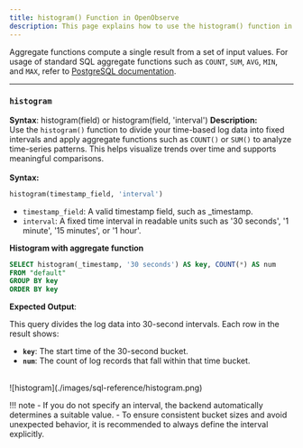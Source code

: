 ```yaml
---
title: histogram() Function in OpenObserve
description: This page explains how to use the histogram() function in OpenObserve to group time-based log data into fixed intervals for trend analysis. It includes syntax options with or without interval specification, use with aggregate functions such as COUNT(), and guidance on interpreting the result. A detailed example shows how logs are grouped into 30-second time buckets, along with the output format. Users are advised to specify intervals explicitly to ensure consistent and predictable results. The page also includes a visual example to support understanding. 
---
```


Aggregate functions compute a single result from a set of input values. For usage of standard SQL aggregate functions such as `COUNT`, `SUM`, `AVG`, `MIN`, and `MAX`, refer to [PostgreSQL documentation](https://www.postgresql.org/docs/).

---

### `histogram`
**Syntax**: histogram(field) or histogram(field, 'interval')
**Description:** <br>
Use the `histogram()` function to divide your time-based log data into fixed intervals and apply aggregate functions such as `COUNT()` or `SUM()` to analyze time-series patterns. This helps visualize trends over time and supports meaningful comparisons.<br><br>
**Syntax:** <br>
```sql
histogram(timestamp_field, 'interval')
```

- `timestamp_field`: A valid timestamp field, such as _timestamp.
- `interval`: A fixed time interval in readable units such as '30 seconds', '1 minute', '15 minutes', or '1 hour'.

**Histogram with aggregate function** <br>
```sql
SELECT histogram(_timestamp, '30 seconds') AS key, COUNT(*) AS num
FROM "default"
GROUP BY key
ORDER BY key
```
**Expected Output**: <br>

This query divides the log data into 30-second intervals. 
Each row in the result shows:

- **`key`**: The start time of the 30-second bucket.
- **`num`**: The count of log records that fall within that time bucket.
<br>
![histogram](./images/sql-reference/histogram.png)

!!! note
    - If you do not specify an interval, the backend automatically determines a suitable value.
    - To ensure consistent bucket sizes and avoid unexpected behavior, it is recommended to always define the interval explicitly.

